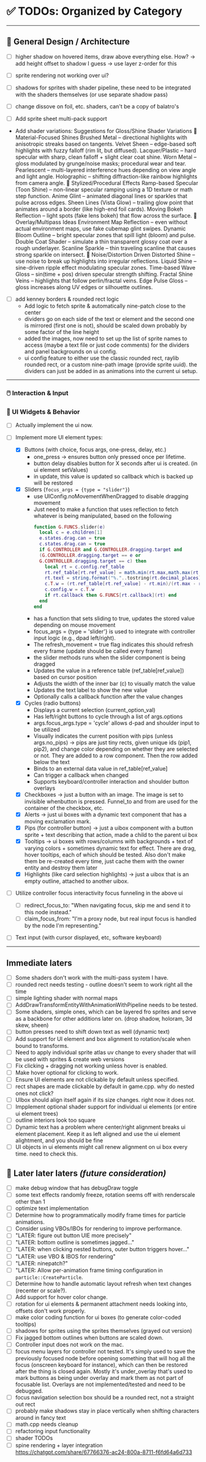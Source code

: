 




# ✅ TODOs: Organized by Category

---


## 🧠 General Design / Architecture

- [ ] higher shadow on hovered items, draw above everything else. How? -> add height offset to shadow I guess -> use layer z-order for this

- [ ] sprite rendering not working over ui?
- [ ] shadows for sprites with shader pipeline, these need to be integrated with the shaders themselves (or use separate shadow pass)
- [ ] change dissove on foil, etc. shaders, can't be a copy of balatro's
- [ ] Add sprite sheet multi-pack support

- Add shader variations:
Suggestions for Gloss/Shine Shader Variations
🔷 Material-Focused Shines
    Brushed Metal – directional highlights with anisotropic streaks based on tangents.
    Velvet Sheen – edge-based soft highlights with fuzzy falloff (rim lit, but diffused).
    Lacquer/Plastic – hard specular with sharp, clean falloff + slight clear coat shine.
    Worn Metal – gloss modulated by grunge/noise masks; procedural wear and tear.
    Pearlescent – multi-layered interference hues depending on view angle and light angle.
    Holographic – shifting diffraction-like rainbow highlights from camera angle.
🔷 Stylized/Procedural Effects
    Ramp-based Specular (Toon Shine) – non-linear specular ramping using a 1D texture or math step function.
    Anime Glint – animated diagonal lines or sparkles that pulse across edges.
    Sheen Lines (Vista Glow) – trailing glow point that animates around a border (like high-end foil cards).
    Moving Bokeh Reflection – light spots (fake lens bokeh) that flow across the surface.
🔷 Overlay/Multipass Ideas
    Environment Map Reflection – even without actual environment maps, use fake cubemap glint swipes.
    Dynamic Bloom Outline – bright specular zones that spill light (bloom) and pulse.
    Double Coat Shader – simulate a thin transparent glossy coat over a rough underlayer.
    Scanline Sparkle – thin traveling scanline that causes strong sparkle on intersect.
🔷 Noise/Distortion Driven
    Distorted Shine – use noise to break up highlights into irregular reflections.
    Liquid Shine – sine-driven ripple effect modulating specular zones.
    Time-based Wave Gloss – sin(time + pos) driven specular strength shifting.
    Fractal Shine Veins – highlights that follow perlin/fractal veins.
    Edge Pulse Gloss – gloss increases along UV edges or silhouette outlines.

- [ ] add kenney borders & rounded rect logic 
    - Add logic to fetch sprite & automatically nine-patch close to the center
    - dividers go on each side of the text or element and the second one is mirrored (first one is not), should be scaled down probably by some factor of the line height
    - added the images, now need to set up the list of sprite names to access (maybe a text file or just code comments) for the dividers and panel backgrounds on ui config.
    - ui config feature to either use the classic rounded rect, raylib rounded rect, or a custom nine-path image (provide sprite uuid). the dividers can just be added in as animations into the current ui setup.


---
### 🖱️ Interaction & Input



### 🧪 UI Widgets & Behavior

- [ ] Actually implement the ui now.

- [ ] Implement more UI element types:
  - [x] Buttons (with choice, focus args, one-press, delay, etc.)
    - one_press -> ensures button only pressed once per lifetime.
    - button delay disables button for X seconds after ui is created. (in ui element setValues)
    - in update, this value is updated so callback which is backed up will be restored
  - [x] Sliders (`focus_args = {type = "slider"}`)
    - use UIConfig.noMovementWhenDragged to disable dragging movement
    - Just need to make a function that uses reflection to fetch whatever is being manipulated, based on the following
      ```lua
      function G.FUNCS.slider(e)
        local c = e.children[1]
        e.states.drag.can = true
        c.states.drag.can = true
        if G.CONTROLLER and G.CONTROLLER.dragging.target and
        (G.CONTROLLER.dragging.target == e or
        G.CONTROLLER.dragging.target == c) then
          local rt = c.config.ref_table
          rt.ref_table[rt.ref_value] = math.min(rt.max,math.max(rt.min, rt.min + (rt.max - rt.min)*(G.CURSOR.T.x - e.parent.T.x - G.ROOM.T.x)/e.T.w))
          rt.text = string.format("%."..tostring(rt.decimal_places).."f", rt.ref_table[rt.ref_value])
          c.T.w = (rt.ref_table[rt.ref_value] - rt.min)/(rt.max - rt.min)*rt.w
          c.config.w = c.T.w
          if rt.callback then G.FUNCS[rt.callback](rt) end
        end
      end
      ```
    - has a function that sets sliding to true, updates the stored value depending on mouse movement
    - focus_args = {type = 'slider'} is used to integrate with controller input logic (e.g., dpad left/right).
    - The refresh_movement = true flag indicates this should refresh every frame (update should be called every frame)
    - the slider methods runs when the slider component is being dragged
    - Updates the value in a reference table (ref_table[ref_value]) based on cursor position
    - Adjusts the width of the inner bar (c) to visually match the value
    - Updates the text label to show the new value
    - Optionally calls a callback function after the value changes
  - [x] Cycles (radio buttons)
    - Displays a current selection (current_option_val)
    - Has left/right buttons to cycle through a list of args.options
    - args.focus_args.type = 'cycle' allows d-pad and shoulder input to be utilized
    - Visually indicates the current position with pips (unless args.no_pips) -> pips are just tiny rects, given unique ids (pip1, pip2), and change color depending on whether they are selected or not. They are added to a row component. Then the row added below the text
    - Binds to an external data value in ref_table[ref_value]
    - Can trigger a callback when changed
    - Supports keyboard/controller interaction and shoulder button overlays
  - [x] Checkboxes -> just a button with an image. The image is set to invisible whenbutton is pressed. Funnel_to and from are used for the container of the checkbox, etc.
  - [x] Alerts -> just ui boxes with a dynamic text component that has a moving exclamation mark.
  - [x] Pips (for controller button) -> just a uibox component with a button sprite + text describing that action, made a child to the parent ui box 
  - [x] Tooltips -> ui boxes with rows/columns with backgrounds + text of varying colors + sometimes dynamic text for effect. There are drag, hover tooltips, each of which should be tested. Also don't make them be re-created every time, just cache them with the owner entity and destroy them later
  - [x] Highlights (like card selection highlights) -> just a uibox that is an empty outline, attached to another uibox.
- [ ] Utilize controller focus interactivity focus funneling in the above ui
    - [ ] redirect_focus_to: "When navigating focus, skip me and send it to this node instead."
    - [ ] claim_focus_from: "I'm a proxy node, but real input focus is handled by the node I'm representing."
- [ ] Text input (with cursor displayed, etc, software keyboard)

---

## Immediate laters
- [ ] Some shaders don't work with the multi-pass system I have. 
- [ ] rounded rect needs testing - outline doesn't seem to work right all the time
- [ ] simple lighting shader with normal maps
- [ ] AddDrawTransformEntityWithAnimationWithPipeline needs to be tested.
- [ ] Some shaders, simple ones, which can be layered fro sprites and serve as a backbone for other additions later on. (drop shadow, holoram, 3d skew, sheen)
- [ ] button presses need to shift down text as well (dynamic text)
- [ ] Add support for UI element and box alignment to rotation/scale when bound to transforms.
- [ ] Need to apply individual sprite atlas uv change to every shader that will be used with sprites & create web versions
- [ ] Fix clicking + dragging not working unless hover is enabled.
- [ ] Make hover optional for clicking to work.
- [ ] Ensure UI elements are not clickable by default unless specified.
- [ ] rect shapes are made clickable by default in game.cpp. why do nested ones not click?
- [ ] UIbox should align itself again if its size changes. right now it does not.
- [ ] Impplement optional shader support for individual ui elements (or entire ui element trees)
- [ ] outline interiors look too square
- [ ] Dynamic text has a problem where center/right alignment breaks ui element placement. Keep it as left aligned and use the ui element alightment, and you should be fine
- [ ] UI objects in ui elements might call renew alignment on ui box every time. need to check this.

## 🧭 Later later laters *(future consideration)*
- [ ] make debug window that has debugDraw toggle
- [ ] some text effects randomly freeze, rotation seems off with renderscale other than 1
- [ ] optimize text implementation
- [ ] Determine how to programmatically modify frame times for particle animations.
- [ ] Consider using VBOs/IBOs for rendering to improve performance.
- [ ] "LATER: figure out button UIE more precisely"
- [ ] "LATER: bottom outline is sometimes jagged…"
- [ ] "LATER: when clicking nested buttons, outer button triggers hover…"
- [ ] "LATER: use VBO & IBOS for rendering"
- [ ] "LATER: ninepatch?"
- [ ] "LATER: Allow per-animation frame timing configuration in `particle::CreateParticle`.
- [ ] Determine how to handle automatic layout refresh when text changes (recenter or scale?).
- [ ] Add support for hover color change.
- [ ] rotation for ui elements & permanent attachment needs looking into, offsets don't work properly. 
- [ ] make color coding function for ui boxes (to generate color-coded tooltips)
- [ ] shadows for sprites using the sprites themselves (grayed out version)
- [ ] Fix jagged bottom outlines when buttons are scaled down.
- [ ] Controller input does not work on the mac.
- [ ] focus menu layers for controller not tested. It's simply used to save the previously focused node before opening something that will hog all the focus (onscreen keyboard for instance), which can then be restored after the thing is closed again. Mostly it's under_overlay that's used to mark buttons as being under overlay and mark them as not part of focusable list. Overlays are not implemented/tested and need to be debugged.
- [ ] focus navigation selection box should be a rounded rect, not a straight out rect
- [ ] probably make shadows stay in place vertically when shifting characters around in fancy text
- [ ] math.cpp needs cleanup
- [ ] refactoring input functionality
- [ ] shader TODOs
- [ ] spine rendering + layer integration https://chatgpt.com/share/67766376-ac24-800a-8711-f6fd64a6d733
